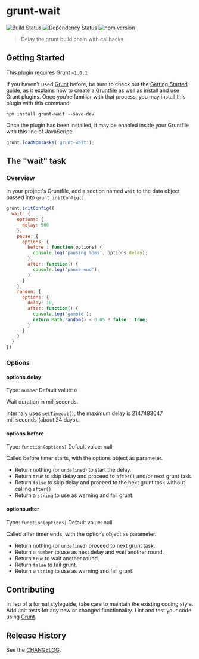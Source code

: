 # grunt-wait

[![Build Status](https://travis-ci.org/Bartvds/grunt-wait.svg?branch=master)](http://travis-ci.org/Bartvds/grunt-wait)
[![Dependency Status](https://gemnasium.com/badges/github.com/Bartvds/grunt-wait.svg)](https://gemnasium.com/github.com/Bartvds/grunt-wait)
[![npm version](https://badge.fury.io/js/grunt-wait.svg)](http://badge.fury.io/js/grunt-wait)

> Delay the grunt build chain with callbacks

## Getting Started
This plugin requires Grunt `~1.0.1`

If you haven't used [Grunt](http://gruntjs.com/) before, be sure to check out the [Getting Started](http://gruntjs.com/getting-started) guide, as it explains how to create a [Gruntfile](http://gruntjs.com/sample-gruntfile) as well as install and use Grunt plugins. Once you're familiar with that process, you may install this plugin with this command:

```shell
npm install grunt-wait --save-dev
```

Once the plugin has been installed, it may be enabled inside your Gruntfile with this line of JavaScript:

```js
grunt.loadNpmTasks('grunt-wait');
```

## The "wait" task

### Overview
In your project's Gruntfile, add a section named `wait` to the data object passed into `grunt.initConfig()`.

```js
grunt.initConfig({
  wait: {
    options: {
      delay: 500
    },
    pause: {
      options: {
        before : function(options) {
          console.log('pausing %dms', options.delay);
        },
        after: function() {
          console.log('pause end');
        }
      }
    },
    random: {
      options: {
        delay: 10,
        after: function() {
          console.log('gamble');
          return Math.random() < 0.05 ? false : true;
        }
      }
    }
  }
})
```

### Options

#### options.delay
Type: `number`
Default value: `0`

Wait duration in milliseconds. 

Internaly uses `setTimeout()`, the maximum delay is 2147483647 milliseconds (about 24 days).

#### options.before
Type: `function(options)`
Default value: null

Called before timer starts, with the options object as parameter. 

* Return nothing (or `undefined`) to start the delay.
* Return `true` to skip delay and proceed to `after()` and/or next grunt task. 
* Return `false` to skip delay and proceed to the next grunt task without calling `after()`. 
* Return a `string` to use as warning and fail grunt.

#### options.after
Type: `function(options)`
Default value: null

Called after timer ends, with the options object as parameter. 

* Return nothing (or `undefined`) proceed to next grunt task.
* Return a `number` to use as next delay and wait another round.
* Return `true` to wait another round.
* Return `false` to fail grunt.
* Return a `string` to use as warning and fail grunt.

## Contributing
In lieu of a formal styleguide, take care to maintain the existing coding style. Add unit tests for any new or changed functionality. Lint and test your code using [Grunt](http://gruntjs.com/).

## Release History
See the [CHANGELOG](/CHANGELOG).
